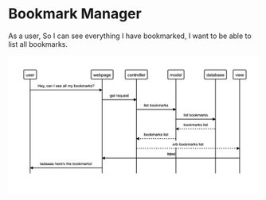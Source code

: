 # Bookmark Manager

As a user,
So I can see everything I have bookmarked,
I want to be able to list all bookmarks.

![Bookmark Manager domain model](./diagram.png)